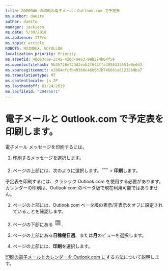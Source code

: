 ```yaml
---
title: 8000046 の印刷の電子メール、Outlook.com で予定表
ms.author: daeite
author: daeite
manager: jackiesm
ms.date: 5/30/2018
ms.audience: ITPro
ms.topic: article
ROBOTS: NOINDEX, NOFOLLOW
localization_priority: Priority
ms.assetid: 40063c6e-2c45-420d-ae63-9eb274b64f5e
ms.openlocfilehash: 5b35728e723d2eab2f648ffa4850335551e8edd3
ms.sourcegitcommit: e2864efcfb493b6e46b662b746661a61232bdba7
ms.translationtype: MT
ms.contentlocale: ja-JP
ms.lasthandoff: 01/24/2019
ms.locfileid: "29476671"
---
```

# <a name="print-email-and-calendars-in-outlookcom"></a>電子メールと Outlook.com で予定表を印刷します。

電子メール メッセージを印刷するには。
  
1. 印刷するメッセージを選択します。
    
2. ページの上部には、次のように選択します。![その他のアクション](media/64993e8a-4a62-43b1-aa05-90f5ad4cba54.png) \> **印刷**します。 
    
予定表を印刷するには、クラシック Outlook.com を使用する必要があります。カレンダーの印刷は、Outlook.com のベータ版で現在利用可能ではありません。
  
1. ページの上部には、Outlook.com ベータ版の表示/非表示をオフに設定されていることを確認します。
    
2. ページの下部にある  ![予定表](media/9e1a821a-c32e-4851-a866-342a39ffdca0.png).
    
3. ページの上部にある**日****稼働日****週**、または**月**のビューを選択します。 
    
4. ページの上部には、**印刷**を選択します。 
    
[印刷の電子メールとカレンダーを Outlook.com に](https://go.microsoft.com/fwlink/p/?linkid=2001208&amp;clcid=0x409)する方法について説明します。
  


